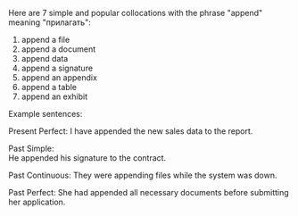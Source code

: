  Here are 7 simple and popular collocations with the phrase "append" meaning "прилагать":

1. append a file
2. append a document 
3. append data
4. append a signature 
5. append an appendix
6. append a table
7. append an exhibit

Example sentences:

Present Perfect:
I have appended the new sales data to the report.

Past Simple:  
He appended his signature to the contract.

Past Continuous:
They were appending files while the system was down. 

Past Perfect:
She had appended all necessary documents before submitting her application.  